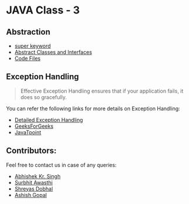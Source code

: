 # JAVA Class - 3

## Abstraction
- [super keyword](https://www.javatpoint.com/super-keyword?fbclid=IwAR1mrFABAD3rsp5xPafqLJX69IXlbDrCve4ZCLCYnKPjYTGzG83IKcGeZdY)
- [Abstract Classes and Interfaces](abstract_classes_and_interfaces.md)
- [Code Files](https://github.com/Abhishek1103/2019-20-Classes/tree/master/Java/2019_08_28_Java-Class-3/Codes)

## Exception Handling

> Effective Exception Handling ensures that if your application fails, it does so gracefully. 

You can refer the following links for more details on Exception Handling:
- [Detailed Exception Handling](http://tutorials.jenkov.com/java-exception-handling/index.html)
- [GeeksForGeeks](https://www.geeksforgeeks.org/exceptions-in-java/)
- [JavaTpoint](https://www.javatpoint.com/exception-handling-in-java)


## Contributors:
Feel free to contact us in case of any queries:

- [Abhishek Kr. Singh](https://github.com/Abhishek1103)
- [Surbhit Awasthi](https://github.com/surbhitawasthi)
- [Shreyas Dobhal](https://github.com/shreyasdobhal)
- [Ashish Gopal](https://github.com/ashishgopalhattimare)
